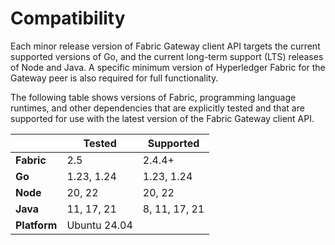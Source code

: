 # Compatibility

Each minor release version of Fabric Gateway client API targets the current supported versions of Go, and the current long-term support (LTS) releases of Node and Java. A specific minimum version of Hyperledger Fabric for the Gateway peer is also required for full functionality.

The following table shows versions of Fabric, programming language runtimes, and other dependencies that are explicitly tested and that are supported for use with the latest version of the Fabric Gateway client API.

|              | Tested       | Supported     |
| ------------ | ------------ | ------------- |
| **Fabric**   | 2.5          | 2.4.4+        |
| **Go**       | 1.23, 1.24   | 1.23, 1.24    |
| **Node**     | 20, 22       | 20, 22        |
| **Java**     | 11, 17, 21   | 8, 11, 17, 21 |
| **Platform** | Ubuntu 24.04 |               |
